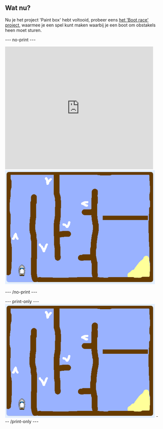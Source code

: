 ## Wat nu?

Nu je het project 'Paint box' hebt voltooid, probeer eens [het 'Boot race' project](https://projects.raspberrypi.org/en/projects/boat-race?utm_source=pathway&utm_medium=whatnext&utm_campaign=projects), waarmee je een spel kunt maken waarbij je een boot om obstakels heen moet sturen.

\--- no-print \---

<div class="scratch-preview">
  <iframe allowtransparency="true" width="485" height="402" src="https://scratch.mit.edu/projects/embed/276662533/?autostart=false" frameborder="0" scrolling="no"></iframe>
  <img src="images/boat_race_demo.png">
</div>

\--- /no-print \---

\--- print-only \--- ![boat race demo](images/boat_race_demo.png) \--- /print-only \---
